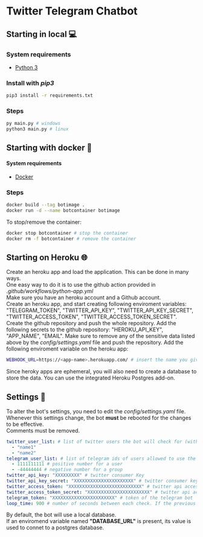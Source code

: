 # Twitter Telegram Chatbot

## Starting in local 💻

### System requirements
- [Python 3](https://www.python.org/downloads/)

### Install with *pip3*
```bash
pip3 install -r requirements.txt
```

### Steps
```bash
py main.py # windows
python3 main.py # linux
```

## Starting with docker 🐳

#### System requirements
- [Docker](https://www.docker.com/get-started)

### Steps
```bash
docker build --tag botimage .
docker run -d --name botcontainer botimage
```
To stop/remove the container:
```bash
docker stop botcontainer # stop the container
docker rm -f botcontainer # remove the container
```

## Starting on Heroku 🌐
Create an heroku app and load the application. This can be done in many ways.  
One easy way to do it is to use the github action provided in _.github/workflows/python-app.yml_  
Make sure you have an heroku account and a Github account.  
Create an heroku app, and start creating following enviroment variables: "TELEGRAM_TOKEN", "TWITTER_API_KEY", "TWITTER_API_KEY_SECRET", "TWITTER_ACCESS_TOKEN", "TWITTER_ACCESS_TOKEN_SECRET".  
Create the github repository and push the whole repository. Add the following secrets to the github repository: "HEROKU_API_KEY", "APP_NAME", "EMAIL".
Make sure to remove any of the sensitive data listed above by the _config/settings.yaml_ file and push the repository.
Add the following enviroment variable on the heroku app:
```bash
WEBHOOK_URL=https://<app-name>.herokuapp.com/ # insert the name you give to the app
```
Since heroky apps are ephemeral, you will also need to create a database to store the data. You can use the integrated Heroku Postgres add-on.

## Settings 🔧
To alter the bot's settings, you need to edit the _config/settings.yaml_ file.  
Whenever this settings change, the bot **must** be rebooted for the changes to be effective.  
Comments must be removed.
```yaml
twitter_user_list: # list of twitter users the bot will check for (without @)
  - "name1"
  - "name2"
telegram_user_list: # list of telegram ids of users allowed to use the bot and that the bot will notify
  - 1111111111 # positive number for a user
  - -44444444 # negative number for a group
twitter_api_key: "XXXXXXXXX" # twitter consumer Key
twitter_api_key_secret: "XXXXXXXXXXXXXXXXXXXXXX" # twitter consumer key secret
twitter_access_token: "XXXXXXXXXXXXXXXXXXXXXXXXXXX" # twitter api access token
twitter_access_token_secret: "XXXXXXXXXXXXXXXXXXXXXXX" # twitter api access token secret
telegram_token: "XXXXXXXXXXXXXXXXXXXXXXX" # token of the telegram bot
loop_time: 900 # number of seconds between each check. If the previous one hasn't finished yet, the current check will be skipped
```

By default, the bot will use a local database.  
If an enviromend variable named **"DATABASE_URL"** is present, its value is used to connet to a postgres database.